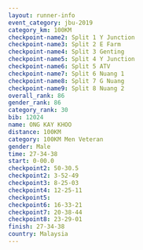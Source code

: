 ```yaml
---
layout: runner-info 
event_category: jbu-2019 
category_km: 100KM 
checkpoint-name2: Split 1 Y Junction  
checkpoint-name3: Split 2 E Farm  
checkpoint-name4: Split 3 Genting  
checkpoint-name5: Split 4 Y Junction 
checkpoint-name6: Split 5 ATV 
checkpoint-name7: Split 6 Nuang 1 
checkpoint-name8: Split 7 G Nuang 
checkpoint-name9: Split 8 Nuang 2 
overall_rank: 86
gender_rank: 86
category_rank: 30
bib: 12024
name: ONG KAY KHOO
distance: 100KM
category: 100KM Men Veteran
gender: Male
time: 27-34-38
start: 0-00.0
checkpoint2: 50-30.5
checkpoint2: 3-52-49
checkpoint3: 8-25-03
checkpoint4: 12-25-11
checkpoint5: 
checkpoint6: 16-33-21
checkpoint7: 20-38-44
checkpoint8: 23-29-01
finish: 27-34-38
country: Malaysia
---
```

